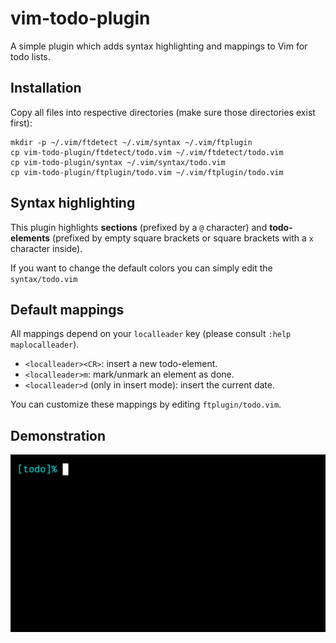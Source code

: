# vim-todo-plugin

A simple plugin which adds syntax highlighting and mappings to Vim for todo lists.

## Installation

Copy all files into respective directories (make sure those directories exist first):

```
mkdir -p ~/.vim/ftdetect ~/.vim/syntax ~/.vim/ftplugin
cp vim-todo-plugin/ftdetect/todo.vim ~/.vim/ftdetect/todo.vim
cp vim-todo-plugin/syntax ~/.vim/syntax/todo.vim
cp vim-todo-plugin/ftplugin/todo.vim ~/.vim/ftplugin/todo.vim
```

## Syntax highlighting

This plugin highlights **sections** (prefixed by a `@` character) and 
**todo-elements** (prefixed by empty square brackets or square brackets with a 
`x` character inside).

If you want to change the default colors you can simply edit the `syntax/todo.vim`

## Default mappings

All mappings depend on your `localleader` key (please consult `:help maplocalleader`).

- `<localleader><CR>`: insert a new todo-element.
- `<localleader>m`: mark/unmark an element as done.
- `<localleader>d` (only in insert mode): insert the current date.

You can customize these mappings by editing `ftplugin/todo.vim`.

## Demonstration

![todo](img/todo.gif)
